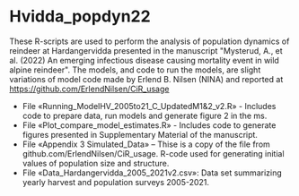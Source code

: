 # Hvidda_popdyn22



These R-scripts are used to perform the analysis of population dynamics of reindeer at Hardangervidda presented in the manuscript "Mysterud, A., et al. (2022) An emerging infectious disease causing mortality event in wild alpine reindeer".
The models, and code to run the models, are slight variations of model code made by Erlend B. Nilsen (NINA) and reported at https://github.com/ErlendNilsen/CiR_usage

- File «Running_ModelHV_2005to21_C_UpdatedM1&2_v2.R» - Includes code to prepare data, run models and generate figure 2 in the ms.
- File «Plot_compare_model_estimates.R» - Includes code to generate figures presented in Supplementary Material of the manuscript.
- File «Appendix 3 Simulated_Data» – Thise is a copy of the file from github.com/ErlendNilsen/CiR_usage. R-code used for generating initial values of population size and structure.
- File «Data_Hardangervidda_2005_2021v2.csv»: Data set summarizing yearly harvest and population surveys 2005-2021.
